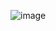 ![image](https://user-images.githubusercontent.com/52594760/119958406-fb510280-bfdd-11eb-883a-4130e6cf1b81.png)
